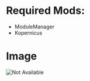 # Required Mods:

- ModuleManager
- Kopernicus

# Image

![Not Available](https://raw.githubusercontent.com/Sigma88/Stockalike/Screenshots/Images/Mars.png)
